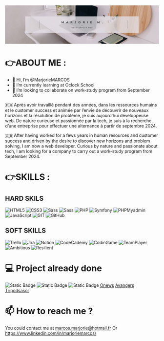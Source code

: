 ![Cover](https://github.com/MarjorieMARCOS/MarjorieMARCOS/blob/main/banner.jpg)

# 👉ABOUT ME : 

- 👋 Hi, I’m @MarjorieMARCOS 
- 🌱 I’m currently learning at Oclock School
- 💞️ I’m looking to collaborate on work-study program from September 2024

🇫🇷 Après avoir travaillé pendant des années, dans les ressources humains et le customer success et animée par l’envie de découvrir de nouveaux horizons et
la résolution de problème, je suis aujourd’hui développeuse web. De nature curieuse et passionnée par la tech, je suis à la recherche d’une entreprise pour
effectuer une alternance à partir de septembre 2024.

🇬🇧 After having worked for a fews years in human resources and customer success and driven by the desire to discover new horizons and
problem solving, I am now a web developer. Curious by nature and passionate about tech, I am looking for a company to
carry out a work-study program from September 2024.

# 👉SKILLS : 
## HARD SKILS
<p>   
    <img alt="HTML5" src="https://img.shields.io/badge/HTML5-E34F26?style=for-the-badge&logo=html5&logoColor=white" />
    <img alt="CSS3" src="https://img.shields.io/badge/CSS3-1572B6?style=for-the-badge&logo=css3&logoColor=white" />
    <img alt="Sass" src="https://img.shields.io/badge/Sass-CC6699?style=for-the-badge&logo=sass&logoColor=white" />
    <img alt="Sass" src="https://img.shields.io/badge/Bootstrap-7952B3?logo=bootstrap&logoColor=fff&style=for-the-badge" />
    <img alt="PHP" src="https://img.shields.io/badge/PHP-777BB4?style=for-the-badge&logo=php&logoColor=white" />
    <img alt="Symfony" src="https://img.shields.io/badge/Symfony-000?logo=symfony&logoColor=fff&style=for-the-badge" />
    <img alt="PHPMyadmin" src="https://img.shields.io/badge/phpMyAdmin-6C78AF?logo=phpmyadmin&logoColor=fff&style=for-the-badge" />
    <img alt="JavaScript" src="https://img.shields.io/badge/JavaScript-F7DF1E?style=for-the-badge&logo=javascript&logoColor=black" />
    <img alt="GIT" src="https://img.shields.io/badge/GIT-E44C30?style=for-the-badge&logo=git&logoColor=white" />
    <img alt="GitHub" src="https://img.shields.io/badge/GitHub-100000?style=for-the-badge&logo=github&logoColor=white" />
</p>


## SOFT SKILLS

<p>
    <img alt="Trello" src="https://img.shields.io/badge/Trello-0052CC?style=for-the-badge&logo=trello&logoColor=white" />
    <img alt="Jira" src="https://img.shields.io/badge/Jira-0052CC?logo=jira&logoColor=fff&style=for-the-badge" />
    <img alt="Notion" src="https://img.shields.io/badge/Notion-000000?style=for-the-badge&logo=notion&logoColor=white" />
    <img alt="CodeCademy" src="https://img.shields.io/badge/Codecademy-FFF0E5?style=for-the-badge&logo=codecademy&logoColor=303347" />
    <img alt="CodinGame" src="https://img.shields.io/badge/CodinGame-F2BB13?logo=codingame&logoColor=fff&style=for-the-badge" />
    <img alt="TeamPlayer" src="https://img.shields.io/badge/TEAMPLAYER-blue?style=for-the-badge" />
    <img alt="Ambitious" src="https://img.shields.io/badge/AMBITIOUS-blue?style=for-the-badge" />
    <img alt="Resilient" src="https://img.shields.io/badge/RESILIENT-blue?style=for-the-badge" />
</p>

# 💻 Project already done

![Static Badge](https://img.shields.io/badge/NetPrime-Click_here-link?style=for-the-badge&color=blue&link=https://github.com/MarjorieMARCOS/NetPrime)
![Static Badge](https://img.shields.io/badge/Pokedex-Click_here-link?style=for-the-badge&color=blue&link=https://github.com/MarjorieMARCOS/Pokedex)
![Static Badge](https://img.shields.io/badge/OShop-Click_here-link?style=for-the-badge&color=blue&link=https://github.com/MarjorieMARCOS/OShop)
[Onews](https://marjoriemarcos.github.io/onews/)
[Avangers](https://marjoriemarcos.github.io/avangers/)
[Tripodsasor](https://marjoriemarcos.github.io/tripodsasor/)

# 📫 How to reach me ? 
You could contact me at marcos.marjorie@hotmail.fr
Or https://www.linkedin.com/in/marjoriemarcos/ 


